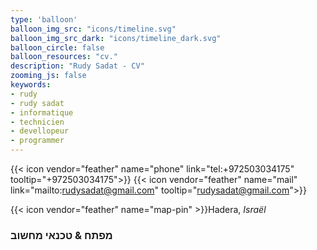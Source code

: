 ```yaml
---
type: 'balloon'
balloon_img_src: "icons/timeline.svg"
balloon_img_src_dark: "icons/timeline_dark.svg"
balloon_circle: false
balloon_resources: "cv."
description: "Rudy Sadat - CV"
zooming_js: false
keywords:
- rudy
- rudy sadat
- informatique
- technicien
- devellopeur
- programmer
---
```


{{< icon vendor="feather" name="phone" link="tel:+972503034175" tooltip="+972503034175">}}
{{< icon vendor="feather" name="mail" link="mailto:rudysadat@gmail.com" tooltip="rudysadat@gmail.com">}}

{{< icon vendor="feather" name="map-pin" >}}Hadera, _Israël_


### **מפתח & טכנאי מחשוב**
